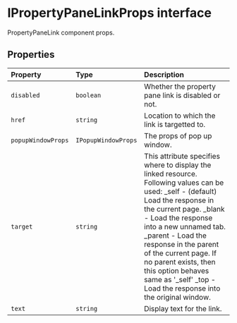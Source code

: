 # IPropertyPaneLinkProps interface







PropertyPaneLink component props.




## Properties

| Property	   | Type	| Description|
|:-------------|:-------|:-----------|
|`disabled`      | `boolean` | Whether the property pane link is disabled or not. |
|`href`      | `string` | Location to which the link is targetted to. |
|`popupWindowProps`      | `IPopupWindowProps` | The props of pop up window. |
|`target`      | `string` | This attribute specifies where to display the linked resource. Following values can be used: _self - (default) Load the response in the current page. _blank - Load the response into a new unnamed tab. _parent - Load the response in the parent of the current page. If no parent exists, then this option behaves same as '_self' _top - Load the response into the original window. |
|`text`      | `string` | Display text for the link. |






